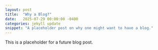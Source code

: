 ```yaml
---
layout: post
title:  "Why a Blog?"
date:   2025-07-29 00:00:00 -0400
categories: jekyll update
snippet: "A placeholder post on why one might want to have a blog."
---
```


This is a placeholder for a future blog post.
